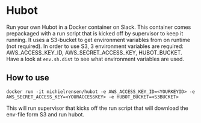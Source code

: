 # Hubot

Run your own Hubot in a Docker container on Slack. This container comes prepackaged with a run script that is kicked off by supervisor to keep it running. It uses a S3-bucket to get environment variables from on runtime (not required). 
In order to use S3, 3 environment variables are required: AWS_ACCESS_KEY_ID, AWS_SECRET_ACCESS_KEY, HUBOT_BUCKET. 
Have a look at `env.sh.dist` to see what environment variables are used.

## How to use
`docker run -it michielrensen/hubot -e AWS_ACCESS_KEY_ID=<YOURKEYID> -e AWS_SECRET_ACCESS_KEY=<YOURACCESSKEY> -e HUBOT_BUCKET=<S3BUCKET>`

This will run supervisor that kicks off the run script that will download the env-file form S3 and run hubot.